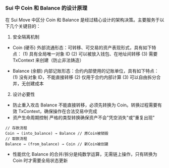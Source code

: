 ### Sui 中 Coin 和 Balance 的设计原理
在 Sui Move 中区分 Coin 和 Balance 是经过精心设计的架构决策。主要服务于以下几个关键目的：

1. 安全隔离机制
- Coin (硬币) 
    外部流通形态：可转移、可交易的资产表现形式，具有如下特点：
    (1) 具有全局唯一对象 ID
    (2) 可以被放入钱包、在地址间转移
    (3) 需要 TxContext 来创建（防止非法铸造）

- Balance (余额)
    内部记账形态：合约内部使用的记账单位，具有如下特点：
    (1) 没有对象 ID，不能直接转移
    (2) 仅用于合约内部计算
    (3) 可以自由拆分合并，无创建成本

2. 设计必要性
- 防止重入攻击
    Balance 不能直接转移，必须先转换为 Coin。转换过程需要有效 TxContext，确保操作在合法交易中完成
- 资产生命周期控制
    严格的类型转换确保资产不会"凭空消失"或"重复出现"
```
// 存款流程
Coin → (into_balance) → Balance // 原Coin被销毁
// 取款流程 
Balance → (from_balance) → Coin // 新Coin被创建
```
- 性能优化
    Balance 的合并/拆分是纯数学运算，无需链上操作，只有转换为 Coin 时才需要全局状态更新
